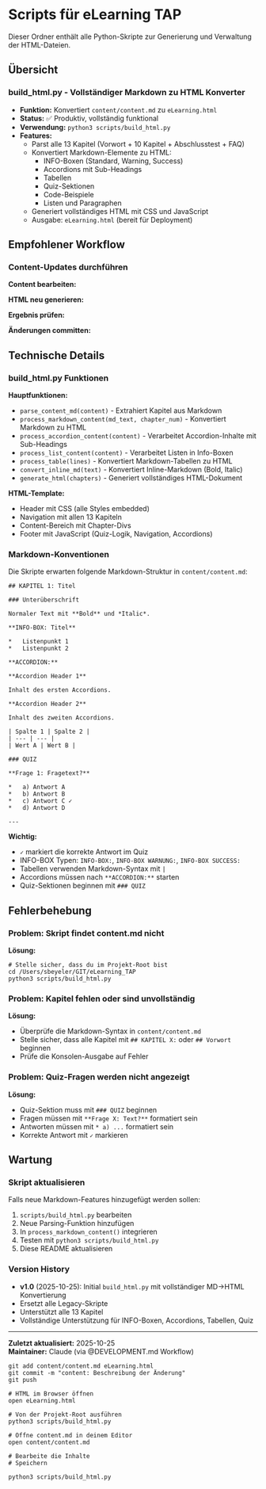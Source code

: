 # Scripts für eLearning TAP

Dieser Ordner enthält alle Python-Skripte zur Generierung und Verwaltung der HTML-Dateien.

## Übersicht

### build\_html.py - Vollständiger Markdown zu HTML Konverter

*   **Funktion:** Konvertiert `content/content.md` zu `eLearning.html`
*   **Status:** ✅ Produktiv, vollständig funktional
*   **Verwendung:** `python3 scripts/build_html.py`
*   **Features:**
    *   Parst alle 13 Kapitel (Vorwort + 10 Kapitel + Abschlusstest + FAQ)
    *   Konvertiert Markdown-Elemente zu HTML:
        *   INFO-Boxen (Standard, Warning, Success)
        *   Accordions mit Sub-Headings
        *   Tabellen
        *   Quiz-Sektionen
        *   Code-Beispiele
        *   Listen und Paragraphen
    *   Generiert vollständiges HTML mit CSS und JavaScript
    *   Ausgabe: `eLearning.html` (bereit für Deployment)

## Empfohlener Workflow

### Content-Updates durchführen

**Content bearbeiten:**

**HTML neu generieren:**

**Ergebnis prüfen:**

**Änderungen committen:**

## Technische Details

### build\_html.py Funktionen

**Hauptfunktionen:**

*   `parse_content_md(content)` - Extrahiert Kapitel aus Markdown
*   `process_markdown_content(md_text, chapter_num)` - Konvertiert Markdown zu HTML
*   `process_accordion_content(content)` - Verarbeitet Accordion-Inhalte mit Sub-Headings
*   `process_list_content(content)` - Verarbeitet Listen in Info-Boxen
*   `process_table(lines)` - Konvertiert Markdown-Tabellen zu HTML
*   `convert_inline_md(text)` - Konvertiert Inline-Markdown (Bold, Italic)
*   `generate_html(chapters)` - Generiert vollständiges HTML-Dokument

**HTML-Template:**

*   Header mit CSS (alle Styles embedded)
*   Navigation mit allen 13 Kapiteln
*   Content-Bereich mit Chapter-Divs
*   Footer mit JavaScript (Quiz-Logik, Navigation, Accordions)

### Markdown-Konventionen

Die Skripte erwarten folgende Markdown-Struktur in `content/content.md`:

```
## KAPITEL 1: Titel

### Unterüberschrift

Normaler Text mit **Bold** und *Italic*.

**INFO-BOX: Titel**

*   Listenpunkt 1
*   Listenpunkt 2

**ACCORDION:**

**Accordion Header 1**

Inhalt des ersten Accordions.

**Accordion Header 2**

Inhalt des zweiten Accordions.

| Spalte 1 | Spalte 2 |
| --- | --- |
| Wert A | Wert B |

### QUIZ

**Frage 1: Fragetext?**

*   a) Antwort A
*   b) Antwort B
*   c) Antwort C ✓
*   d) Antwort D

---
```

**Wichtig:**

*   `✓` markiert die korrekte Antwort im Quiz
*   INFO-BOX Typen: `INFO-BOX:`, `INFO-BOX WARNUNG:`, `INFO-BOX SUCCESS:`
*   Tabellen verwenden Markdown-Syntax mit `|`
*   Accordions müssen nach `**ACCORDION:**` starten
*   Quiz-Sektionen beginnen mit `### QUIZ`

## Fehlerbehebung

### Problem: Skript findet content.md nicht

**Lösung:**

```
# Stelle sicher, dass du im Projekt-Root bist
cd /Users/sbeyeler/GIT/eLearning_TAP
python3 scripts/build_html.py
```

### Problem: Kapitel fehlen oder sind unvollständig

**Lösung:**

*   Überprüfe die Markdown-Syntax in `content/content.md`
*   Stelle sicher, dass alle Kapitel mit `## KAPITEL X:` oder `## Vorwort` beginnen
*   Prüfe die Konsolen-Ausgabe auf Fehler

### Problem: Quiz-Fragen werden nicht angezeigt

**Lösung:**

*   Quiz-Sektion muss mit `### QUIZ` beginnen
*   Fragen müssen mit `**Frage X: Text?**` formatiert sein
*   Antworten müssen mit `* a) ...` formatiert sein
*   Korrekte Antwort mit `✓` markieren

## Wartung

### Skript aktualisieren

Falls neue Markdown-Features hinzugefügt werden sollen:

1.  `scripts/build_html.py` bearbeiten
2.  Neue Parsing-Funktion hinzufügen
3.  In `process_markdown_content()` integrieren
4.  Testen mit `python3 scripts/build_html.py`
5.  Diese README aktualisieren

### Version History

*   **v1.0** (2025-10-25): Initial `build_html.py` mit vollständiger MD→HTML Konvertierung
*   Ersetzt alle Legacy-Skripte
*   Unterstützt alle 13 Kapitel
*   Vollständige Unterstützung für INFO-Boxen, Accordions, Tabellen, Quiz

---

**Zuletzt aktualisiert:** 2025-10-25  
**Maintainer:** Claude (via @DEVELOPMENT.md Workflow)

```
git add content/content.md eLearning.html
git commit -m "content: Beschreibung der Änderung"
git push
```

```
# HTML im Browser öffnen
open eLearning.html
```

```
# Von der Projekt-Root ausführen
python3 scripts/build_html.py
```

```
# Öffne content.md in deinem Editor
open content/content.md

# Bearbeite die Inhalte
# Speichern
```

```
python3 scripts/build_html.py
```